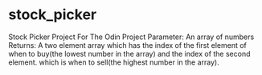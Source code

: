 # stock_picker
Stock Picker Project For The Odin Project
Parameter: An array of numbers
Returns: A two element array which has the index of the first element of when to buy(the lowest number in the array) and the index of the second element.  which is when to sell(the highest number in the array). 
